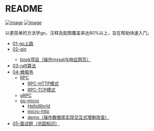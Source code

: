 # README

[![image](https://img.shields.io/badge/golang-gin-blue.svg)](https://github.com/gin-gonic/gin) [![image](https://img.shields.io/badge/golang-micro-blue.svg)](https://github.com/micro/micro)

以更简单的方法学go，注释及配图覆盖率达80%以上，旨在帮助快速入门。

<ul>
    <li><a href="https://github.com/ben1234560/go-easy-learn/tree/master/01-go%E4%B8%8A%E8%B7%AF">01-go上路</a>
    </li>
    <li><a href="https://github.com/ben1234560/go-easy-learn/tree/master/02-gin">02-gin</a></li>
    <ul>
        <li><a href="https://github.com/ben1234560/go-easy-learn/tree/master/02-gin/book">book项目（操作mysql与响应网页）</a></li>
    </ul>
    <li><a href="https://github.com/ben1234560/go-easy-learn/tree/master/03-raft%E7%AE%97%E6%B3%95">03-raft算法</a>
    </li>
    <li><a href="https://github.com/ben1234560/go-easy-learn/tree/master/04-%E5%BE%AE%E6%9C%8D%E5%8A%A1">04-微服务</a>
        <ul>
            <li><a href="https://github.com/ben1234560/go-easy-learn/tree/master/04-%E5%BE%AE%E6%9C%8D%E5%8A%A1/RPC">RPC</a>
                <ul>
                    <li><a href="https://github.com/ben1234560/go-easy-learn/tree/master/04-%E5%BE%AE%E6%9C%8D%E5%8A%A1/RPC/RPC-HTTP">RPC-HTTP模式</a></li>
                    <li><a href="https://github.com/ben1234560/go-easy-learn/tree/master/04-%E5%BE%AE%E6%9C%8D%E5%8A%A1/RPC/RPC-TCP">RPC-TCP模式</a></li>
                </ul>
            </li>
            <li><a href="https://github.com/ben1234560/go-easy-learn/tree/master/04-%E5%BE%AE%E6%9C%8D%E5%8A%A1/gPRC">gRPC</a></li>
            <li><a href="https://github.com/ben1234560/go-easy-learn/tree/master/04-%E5%BE%AE%E6%9C%8D%E5%8A%A1/go-micro">go-micro</a>
                <ul>
                    <li><a href="https://github.com/ben1234560/go-easy-learn/tree/master/04-%E5%BE%AE%E6%9C%8D%E5%8A%A1/go-micro/HelloWorld">HelloWorld</a></li>
                    <li><a href="https://github.com/ben1234560/go-easy-learn/tree/master/04-%E5%BE%AE%E6%9C%8D%E5%8A%A1/go-micro/micro-http">micro-http</a></li>
                    <li><a href="https://github.com/ben1234560/go-easy-learn/tree/master/04-%E5%BE%AE%E6%9C%8D%E5%8A%A1/go-micro/demo">demo（操作数据库实现交互式增删改查）</a></li>
                </ul>
            </li>
        </ul>
    </li>
    <li><a href="https://github.com/ben1234560/go-easy-learn/tree/master/05-%E9%9D%A2%E8%AF%95%E9%A2%98">05-面试题（巩固知识）</a></li>
</ul>



